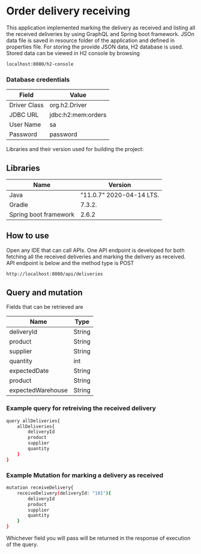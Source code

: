 # Order delivery receiving
This application implemented marking the delivery as received and listing all the received deliveries by using GraphQL and Spring boot framework. JSOn data file is saved in resource folder of the application and defined in properties file. For storing the provide JSON data, H2 database is used. Stored data can be viewed in H2 console by browsing

```sh
localhost:8080/h2-console
```

### Database credentials

| Field | Value |
| ------ | ------ |
| Driver Class | org.h2.Driver |
| JDBC URL | jdbc:h2:mem:orders |
| User Name | sa |
| Password | password |

Libraries and their version used for building the project:

## Libraries

| Name | Version |
| ------ | ------ |
| Java | "11.0.7" 2020-04-14 LTS.|
| Gradle | 7.3.2. |
| Spring boot framework | 2.6.2 |

## How to use

Open any IDE that can call APIs. One API endpoint is developed for both fetching all the received deliveries and marking the delivery as received. API endpoint is below and the method type is POST

```sh
http://localhost:8080/api/deliveries
```

## Query and mutation

Fields that can be retrieved are

| Name | Type |
| ------ | ------ |
| deliveryId | String|
| product | String |
| supplier | String |
| quantity | int |
| expectedDate | String |
| product | String |
| expectedWarehouse | String |

### Example query for retreiving the received delivery

```sh
query allDeliveries{
	allDeliveries{
		deliveryId
		product
		supplier
		quantity
	}
}
```

### Example Mutation for marking a delivery as received

```sh
mutation receiveDelivery{
	receiveDelivery(deliveryId: "101"){
		deliveryId
		product
		supplier
		quantity
	}
}
```

Whichever field you will pass will be returned in the response of execution of the query.
